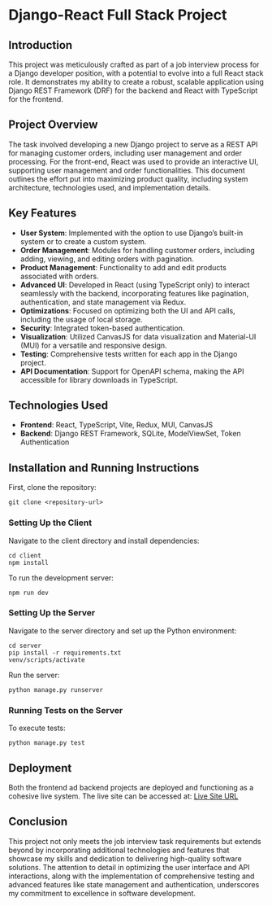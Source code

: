 # Django-React Full Stack Project

## Introduction

This project was meticulously crafted as part of a job interview process for a Django developer position, with a potential to evolve into a full React stack role. It demonstrates my ability to create a robust, scalable application using Django REST Framework (DRF) for the backend and React with TypeScript for the frontend.

## Project Overview

The task involved developing a new Django project to serve as a REST API for managing customer orders, including user management and order processing. For the front-end, React was used to provide an interactive UI, supporting user management and order functionalities. This document outlines the effort put into maximizing product quality, including system architecture, technologies used, and implementation details.

## Key Features

- **User System**: Implemented with the option to use Django’s built-in system or to create a custom system.
- **Order Management**: Modules for handling customer orders, including adding, viewing, and editing orders with pagination.
- **Product Management**: Functionality to add and edit products associated with orders.
- **Advanced UI**: Developed in React (using TypeScript only) to interact seamlessly with the backend, incorporating features like pagination, authentication, and state management via Redux.
- **Optimizations**: Focused on optimizing both the UI and API calls, including the usage of local storage.
- **Security**: Integrated token-based authentication.
- **Visualization**: Utilized CanvasJS for data visualization and Material-UI (MUI) for a versatile and responsive design.
- **Testing**: Comprehensive tests written for each app in the Django project.
- **API Documentation**: Support for OpenAPI schema, making the API accessible for library downloads in TypeScript.

## Technologies Used

- **Frontend**: React, TypeScript, Vite, Redux, MUI, CanvasJS
- **Backend**: Django REST Framework, SQLite, ModelViewSet, Token Authentication

## Installation and Running Instructions

First, clone the repository:

```
git clone <repository-url>
```

### Setting Up the Client

Navigate to the client directory and install dependencies:

```
cd client
npm install
```

To run the development server:

```
npm run dev
```

### Setting Up the Server

Navigate to the server directory and set up the Python environment:

```
cd server
pip install -r requirements.txt
venv/scripts/activate
```

Run the server:

```
python manage.py runserver
```

### Running Tests on the Server

To execute tests:

```
python manage.py test
```

## Deployment

Both the frontend ad backend projects are deployed and functioning as a cohesive live system. The live site can be accessed at:
[Live Site URL](https://order-system-rv1i.onrender.com)

## Conclusion

This project not only meets the job interview task requirements but extends beyond by incorporating additional technologies and features that showcase my skills and dedication to delivering high-quality software solutions. The attention to detail in optimizing the user interface and API interactions, along with the implementation of comprehensive testing and advanced features like state management and authentication, underscores my commitment to excellence in software development.
